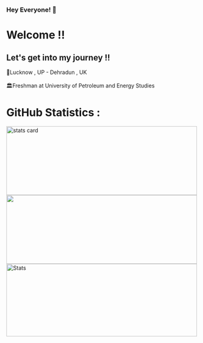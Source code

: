 ### Hey Everyone! 🌙

<h1> Welcome !! </h1>
<h2> Let's get into my journey !!</h2>

📍Lucknow , UP - Dehradun , UK <br></br>
🏛️Freshman at University of Petroleum and Energy Studies


<h1>GitHub Statistics :</h1>
<p>
<img alt= "stats card" height="180px" width="500" src="https://github-readme-streak-stats.herokuapp.com/?user=Yashasvi-30&theme=radical">

<img height="180px" width="500" src="https://github-readme-stats-eight-theta.vercel.app/api/top-langs/?username=Yashasvi-30&theme=radical&layout=compact&exclude_lang=java+r" />

<img alt="Stats " height="190px" width="500" src="https://github-readme-stats.vercel.app/api?username=Yashasvi-30&count_private=true&theme=radical&show_icons=true" >

</p>
